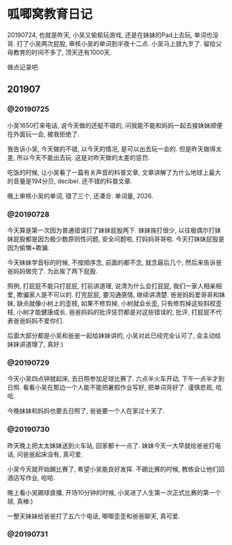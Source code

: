 # 呱唧窝教育日记

20190724, 也就是昨天, 小吴又偷偷玩游戏, 还是在妹妹的Pad上去玩, 单词也没背. 打了小吴两次屁股, 审核小吴的单词到半夜十二点. 小吴马上就九岁了. 留给父母教育的时间不多了, 顶天还有1000天.  

做点记录吧.

## 201907
### @20190725
  小吴1650打来电话, 说今天做的还挺不错的, 问我能不能和妈妈一起去接妹妹顺便在外面玩一会, 被我拒绝了.  

  我告诉小吴, 今天做的不错, 以今天的情况, 是可以出去玩一会的. 但是昨天做得太差, 所以今天不能出去玩. 这是对昨天做的太差的惩罚.  

  吃饭的时候, 让小吴看了一篇有关声音的科普文章, 文章讲解了为什么地球上最大的音量是194分贝, decibel. 还不错的科普文章.  

  晚上审核小吴的单词, 错了三个, 还凑合. 单词量, 2026.  

### @20190728
  今天算是第一次因为普通错误打了妹妹屁股两下. 妹妹挨打很少, 以往极偶尔打妹妹屁股都是因为极少数原则性问题, 安全问题啦, 打妈妈哥哥啦. 今天打妹妹屁股是因为偷懒+欺骗.   

  今天妹妹学音标的时候, 不按顺序念, 前面的都不念, 就念最后几个, 然后来告诉爸爸妈妈做完了. 为此挨了两下屁股.  

  照例, 打屁屁不能只打屁屁, 打前讲道理, 说清为什么会打屁屁, 我们一家人相亲相爱, 欺骗家人是不可以的. 打完屁屁, 要沟通感情, 继续讲清楚. 爸爸妈妈爱哥哥和妹妹, 缺点就像小树上的歪枝, 如果不修剪掉, 小树就会长歪, 只有修剪掉这些斜杈歪枝, 小树才能健康成长. 爸爸妈妈的批评惩罚都是对这些错误的, 批评, 打屁屁不代表爸爸妈妈不爱你们.  
  
  后面大部分都是小吴和爸爸一起给妹妹讲的, 小吴对此已经完全认可了, 会主动给妹妹讲道理了, 真好:)  

### @20190729
  今天小吴四点钟就起床, 去日照参加足球比赛了. 六点半火车开动, 下午一点半才到日照. 看看小吴在那边一个人能不能把暑假作业写好, 把单词背好了. 谨慎悲观, 哈哈.

  今晚妹妹和妈妈也要去日照了, 爸爸要一个人在家过十天了.  

### @20190730
  昨天晚上把太太妹妹送到火车站, 回家都十一点了. 妹妹今天一大早就给爸爸打电话, 问爸爸起床没有, 真可爱.  

  小吴今天就开始踢比赛了, 希望小吴能良好发挥. 不踢比赛的时候, 教练会让他们回酒店写作业, 哈哈.  

  晚上看小吴踢球直播, 开场10分钟的时候, 小吴进了人生第一次正式比赛的第一个球, 真棒:)  

  一整天妹妹给爸爸打了五六个电话, 唧唧歪歪和爸爸聊天, 真可爱.  

### @20190731
  

  
